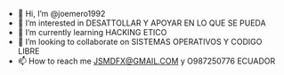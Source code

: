 - 👋 Hi, I’m @joemero1992
- 👀 I’m interested in  DESATTOLLAR Y APOYAR EN LO QUE SE PUEDA
- 🌱 I’m currently learning HACKING ETICO
- 💞️ I’m looking to collaborate on SISTEMAS OPERATIVOS Y CODIGO LIBRE
- 📫 How to reach me  JSMDFX@GMAIL.COM y O987250776 ECUADOR

<!---
joemero1992/joemero1992 is a ✨ special ✨ repository because its `README.md` (this file) appears on your GitHub profile.
You can click the Preview link to take a look at your changes.
--->
